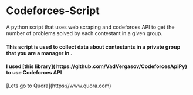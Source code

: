 # Codeforces-Script
A python script that uses web scraping and codeforces API to get the number of problems solved by each contestant in a given group.

<h4>This script is used to collect data about contestants in a private group that you are a manager in .</h4>
<h4>I used [this library]( https://github.com/VadVergasov/CodeforcesApiPy) to use Codeforces API </h4>
[Lets go to Quora](https://www.quora.com)
